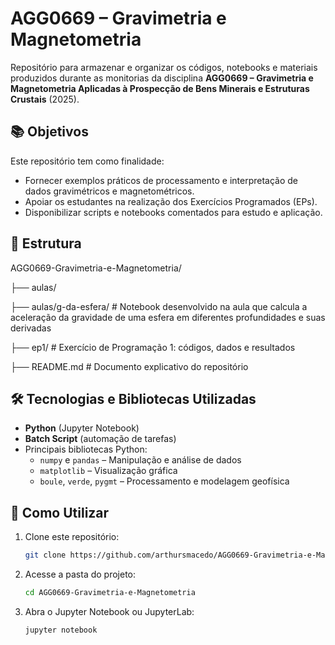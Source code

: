 # AGG0669 – Gravimetria e Magnetometria

Repositório para armazenar e organizar os códigos, notebooks e materiais produzidos durante as monitorias da disciplina **AGG0669 – Gravimetria e Magnetometria Aplicadas à Prospecção de Bens Minerais e Estruturas Crustais** (2025).

## 📚 Objetivos
Este repositório tem como finalidade:
- Fornecer exemplos práticos de processamento e interpretação de dados gravimétricos e magnetométricos.
- Apoiar os estudantes na realização dos Exercícios Programados (EPs).
- Disponibilizar scripts e notebooks comentados para estudo e aplicação.

## 📂 Estrutura
AGG0669-Gravimetria-e-Magnetometria/

├── aulas/

├── aulas/g-da-esfera/ # Notebook desenvolvido na aula que calcula a aceleração da gravidade de uma esfera em diferentes profundidades e suas derivadas
    
├── ep1/ # Exercício de Programação 1: códigos, dados e resultados

├── README.md # Documento explicativo do repositório

## 🛠 Tecnologias e Bibliotecas Utilizadas
- **Python** (Jupyter Notebook)
- **Batch Script** (automação de tarefas)
- Principais bibliotecas Python:
  - `numpy` e `pandas` – Manipulação e análise de dados
  - `matplotlib` – Visualização gráfica
  - `boule`, `verde`, `pygmt` – Processamento e modelagem geofísica

## 🚀 Como Utilizar
1. Clone este repositório:
   ```bash
   git clone https://github.com/arthursmacedo/AGG0669-Gravimetria-e-Magnetometria.git

2. Acesse a pasta do projeto:
   ```bash
   cd AGG0669-Gravimetria-e-Magnetometria
   
3. Abra o Jupyter Notebook ou JupyterLab:
   ```bash
   jupyter notebook



